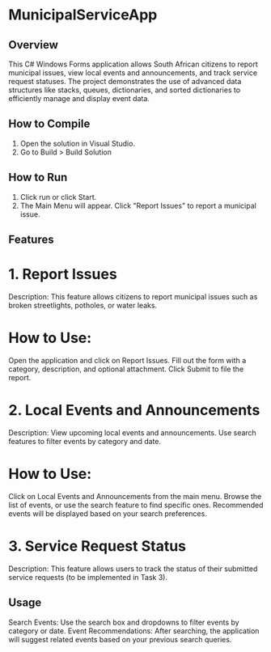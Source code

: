 # MunicipalServiceApp

## Overview
This C# Windows Forms application allows South African citizens to report municipal issues, view local events and announcements, and track service request statuses. The project demonstrates the use of advanced data structures like stacks, queues, dictionaries, and sorted dictionaries to efficiently manage and display event data.

## How to Compile
1. Open the solution in Visual Studio.
2. Go to Build > Build Solution 

## How to Run
1. Click run or click Start.
2. The Main Menu will appear. Click "Report Issues" to report a municipal issue.

## Features
# 1. Report Issues
Description: This feature allows citizens to report municipal issues such as broken streetlights, potholes, or water leaks.
# How to Use:
Open the application and click on Report Issues.
Fill out the form with a category, description, and optional attachment.
Click Submit to file the report.
# 2. Local Events and Announcements
Description: View upcoming local events and announcements. Use search features to filter events by category and date.
# How to Use:
Click on Local Events and Announcements from the main menu.
Browse the list of events, or use the search feature to find specific ones.
Recommended events will be displayed based on your search preferences.
# 3. Service Request Status
Description: This feature allows users to track the status of their submitted service requests (to be implemented in Task 3).
## Usage
Search Events: Use the search box and dropdowns to filter events by category or date.
Event Recommendations: After searching, the application will suggest related events based on your previous search queries.
